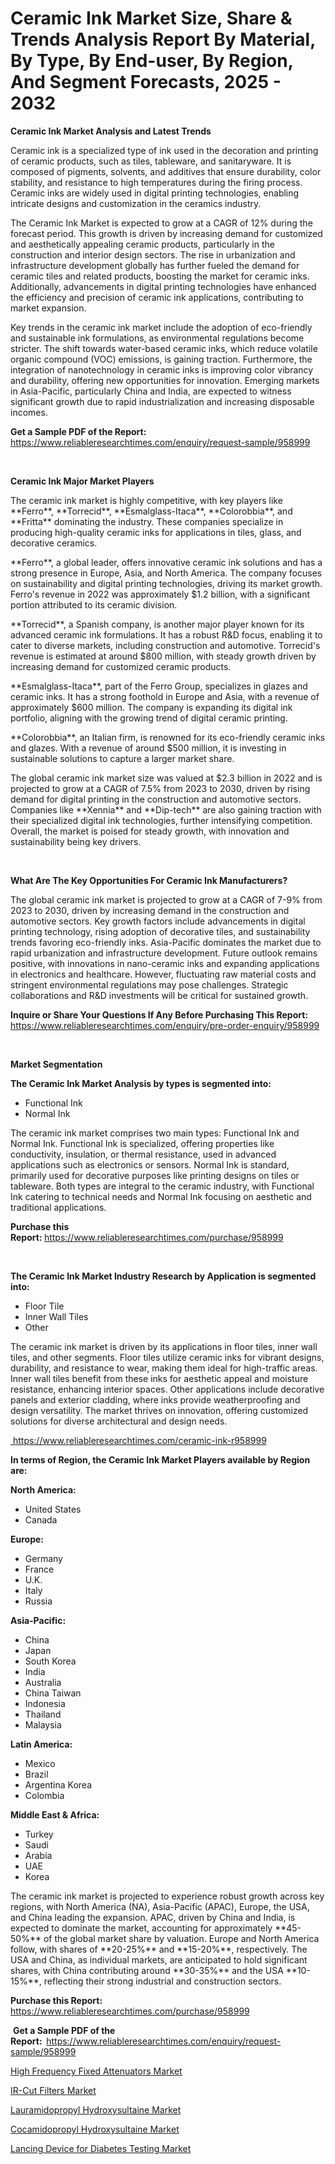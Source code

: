 <p><h1>Ceramic Ink Market Size, Share & Trends Analysis Report By Material, By Type, By End-user, By Region, And Segment Forecasts, 2025 - 2032</h1></p><p><strong>Ceramic Ink Market Analysis and Latest Trends</strong></p>
<p><p>Ceramic ink is a specialized type of ink used in the decoration and printing of ceramic products, such as tiles, tableware, and sanitaryware. It is composed of pigments, solvents, and additives that ensure durability, color stability, and resistance to high temperatures during the firing process. Ceramic inks are widely used in digital printing technologies, enabling intricate designs and customization in the ceramics industry.</p><p>The Ceramic Ink Market is expected to grow at a CAGR of 12% during the forecast period. This growth is driven by increasing demand for customized and aesthetically appealing ceramic products, particularly in the construction and interior design sectors. The rise in urbanization and infrastructure development globally has further fueled the demand for ceramic tiles and related products, boosting the market for ceramic inks. Additionally, advancements in digital printing technologies have enhanced the efficiency and precision of ceramic ink applications, contributing to market expansion.</p><p>Key trends in the ceramic ink market include the adoption of eco-friendly and sustainable ink formulations, as environmental regulations become stricter. The shift towards water-based ceramic inks, which reduce volatile organic compound (VOC) emissions, is gaining traction. Furthermore, the integration of nanotechnology in ceramic inks is improving color vibrancy and durability, offering new opportunities for innovation. Emerging markets in Asia-Pacific, particularly China and India, are expected to witness significant growth due to rapid industrialization and increasing disposable incomes.</p></p>
<p><strong>Get a Sample PDF of the Report:&nbsp;</strong> <a href="https://www.reliableresearchtimes.com/enquiry/request-sample/958999?utm_campaign=2035&utm_medium=2&utm_source=Github&utm_content=ia&utm_term=26012025&utm_id=ceramic-ink">https://www.reliableresearchtimes.com/enquiry/request-sample/958999</a></p>
<p>&nbsp;</p>
<p><strong>Ceramic Ink Major Market Players</strong></p>
<p><p>The ceramic ink market is highly competitive, with key players like **Ferro**, **Torrecid**, **Esmalglass-Itaca**, **Colorobbia**, and **Fritta** dominating the industry. These companies specialize in producing high-quality ceramic inks for applications in tiles, glass, and decorative ceramics. </p><p>**Ferro**, a global leader, offers innovative ceramic ink solutions and has a strong presence in Europe, Asia, and North America. The company focuses on sustainability and digital printing technologies, driving its market growth. Ferro's revenue in 2022 was approximately $1.2 billion, with a significant portion attributed to its ceramic division.</p><p>**Torrecid**, a Spanish company, is another major player known for its advanced ceramic ink formulations. It has a robust R&D focus, enabling it to cater to diverse markets, including construction and automotive. Torrecid's revenue is estimated at around $800 million, with steady growth driven by increasing demand for customized ceramic products.</p><p>**Esmalglass-Itaca**, part of the Ferro Group, specializes in glazes and ceramic inks. It has a strong foothold in Europe and Asia, with a revenue of approximately $600 million. The company is expanding its digital ink portfolio, aligning with the growing trend of digital ceramic printing.</p><p>**Colorobbia**, an Italian firm, is renowned for its eco-friendly ceramic inks and glazes. With a revenue of around $500 million, it is investing in sustainable solutions to capture a larger market share.</p><p>The global ceramic ink market size was valued at $2.3 billion in 2022 and is projected to grow at a CAGR of 7.5% from 2023 to 2030, driven by rising demand for digital printing in the construction and automotive sectors. Companies like **Xennia** and **Dip-tech** are also gaining traction with their specialized digital ink technologies, further intensifying competition. Overall, the market is poised for steady growth, with innovation and sustainability being key drivers.</p></p>
<p>&nbsp;</p>
<p><strong>What Are The Key Opportunities For Ceramic Ink Manufacturers?</strong></p>
<p><p>The global ceramic ink market is projected to grow at a CAGR of 7-9% from 2023 to 2030, driven by increasing demand in the construction and automotive sectors. Key growth factors include advancements in digital printing technology, rising adoption of decorative tiles, and sustainability trends favoring eco-friendly inks. Asia-Pacific dominates the market due to rapid urbanization and infrastructure development. Future outlook remains positive, with innovations in nano-ceramic inks and expanding applications in electronics and healthcare. However, fluctuating raw material costs and stringent environmental regulations may pose challenges. Strategic collaborations and R&D investments will be critical for sustained growth.</p></p>
<p><strong>Inquire or Share Your Questions If Any Before Purchasing This Report:</strong> <a href="https://www.reliableresearchtimes.com/enquiry/pre-order-enquiry/958999?utm_campaign=2035&utm_medium=2&utm_source=Github&utm_content=ia&utm_term=26012025&utm_id=ceramic-ink">https://www.reliableresearchtimes.com/enquiry/pre-order-enquiry/958999</a></p>
<p>&nbsp;</p>
<p><strong>Market Segmentation</strong></p>
<p><strong>The Ceramic Ink Market Analysis by types is segmented into:</strong></p>
<p><ul><li>Functional Ink</li><li>Normal Ink</li></ul></p>
<p><p>The ceramic ink market comprises two main types: Functional Ink and Normal Ink. Functional Ink is specialized, offering properties like conductivity, insulation, or thermal resistance, used in advanced applications such as electronics or sensors. Normal Ink is standard, primarily used for decorative purposes like printing designs on tiles or tableware. Both types are integral to the ceramic industry, with Functional Ink catering to technical needs and Normal Ink focusing on aesthetic and traditional applications.</p></p>
<p><strong>Purchase this Report:&nbsp;</strong><a href="https://www.reliableresearchtimes.com/purchase/958999?utm_campaign=2035&utm_medium=2&utm_source=Github&utm_content=ia&utm_term=26012025&utm_id=ceramic-ink">https://www.reliableresearchtimes.com/purchase/958999</a></p>
<p>&nbsp;</p>
<p><strong>The Ceramic Ink Market Industry Research by Application is segmented into:</strong></p>
<p><ul><li>Floor Tile</li><li>Inner Wall Tiles</li><li>Other</li></ul></p>
<p><p>The ceramic ink market is driven by its applications in floor tiles, inner wall tiles, and other segments. Floor tiles utilize ceramic inks for vibrant designs, durability, and resistance to wear, making them ideal for high-traffic areas. Inner wall tiles benefit from these inks for aesthetic appeal and moisture resistance, enhancing interior spaces. Other applications include decorative panels and exterior cladding, where inks provide weatherproofing and design versatility. The market thrives on innovation, offering customized solutions for diverse architectural and design needs.</p></p>
<p><a href="https://www.reliableresearchtimes.com/ceramic-ink-r958999?utm_campaign=2035&utm_medium=2&utm_source=Github&utm_content=ia&utm_term=26012025&utm_id=ceramic-ink">&nbsp;https://www.reliableresearchtimes.com/ceramic-ink-r958999</a></p>
<p><strong>In terms of Region, the Ceramic Ink Market Players available by Region are:</strong></p>
<p>
    <p> <strong> North America: </strong>
        <ul>
            <li>United States</li>
            <li>Canada</li>
        </ul>
        </p> 
    <p> <strong> Europe: </strong>
        <ul>
            <li>Germany</li>
            <li>France</li>
            <li>U.K.</li>
            <li>Italy</li>
            <li>Russia</li>
        </ul>
        </p> 
    <p> <strong> Asia-Pacific: </strong>
        <ul>
            <li>China</li>
            <li>Japan</li>
            <li>South Korea</li>
            <li>India</li>
            <li>Australia</li>
            <li>China Taiwan</li>
            <li>Indonesia</li>
            <li>Thailand</li>
            <li>Malaysia</li>
        </ul>
        </p> 
    <p> <strong> Latin America: </strong>
        <ul>
            <li>Mexico</li>
            <li>Brazil</li>
            <li>Argentina Korea</li>
            <li>Colombia</li>
        </ul>
        </p> 
    <p> <strong> Middle East & Africa: </strong>
        <ul>
            <li>Turkey</li>
            <li>Saudi</li>
            <li>Arabia</li>
            <li>UAE</li>
            <li>Korea</li>
        </ul>
    </p>
    </p>
<p><p>The ceramic ink market is projected to experience robust growth across key regions, with North America (NA), Asia-Pacific (APAC), Europe, the USA, and China leading the expansion. APAC, driven by China and India, is expected to dominate the market, accounting for approximately **45-50%** of the global market share by valuation. Europe and North America follow, with shares of **20-25%** and **15-20%**, respectively. The USA and China, as individual markets, are anticipated to hold significant shares, with China contributing around **30-35%** and the USA **10-15%**, reflecting their strong industrial and construction sectors.</p></p>
<p><strong>Purchase this Report: </strong><a href="https://www.reliableresearchtimes.com/purchase/958999?utm_campaign=2035&utm_medium=2&utm_source=Github&utm_content=ia&utm_term=26012025&utm_id=ceramic-ink">https://www.reliableresearchtimes.com/purchase/958999</a></p>
<p>&nbsp;<strong>Get a Sample PDF of the Report:&nbsp;&nbsp;</strong><a href="https://www.reliableresearchtimes.com/enquiry/request-sample/958999?utm_campaign=2035&utm_medium=2&utm_source=Github&utm_content=ia&utm_term=26012025&utm_id=ceramic-ink">https://www.reliableresearchtimes.com/enquiry/request-sample/958999</a></p>
<p><strong></strong></p>
<p><p><a href="https://www.linkedin.com/pulse/high-frequency-fixed-attenuators-market-indicators-size-regional-pvgxe?utm_campaign=2035&utm_medium=2&utm_source=Github&utm_content=ia&utm_term=26012025&utm_id=ceramic-ink">High Frequency Fixed Attenuators Market</a></p><p><a href="https://www.linkedin.com/pulse/ir-cut-filters-market-growth-forecast-global-analysis-colxc?utm_campaign=2035&utm_medium=2&utm_source=Github&utm_content=ia&utm_term=26012025&utm_id=ceramic-ink">IR-Cut Filters Market</a></p><p><a href="https://github.com/tszkintruca/Market-Research-Report-List-1/blob/main/lauramidopropyl-hydroxysultaine-market.md?utm_campaign=2035&utm_medium=2&utm_source=Github&utm_content=ia&utm_term=26012025&utm_id=ceramic-ink">Lauramidopropyl Hydroxysultaine Market</a></p><p><a href="https://github.com/aidelndasse/Market-Research-Report-List-1/blob/main/cocamidopropyl-hydroxysultaine-market.md?utm_campaign=2035&utm_medium=2&utm_source=Github&utm_content=ia&utm_term=26012025&utm_id=ceramic-ink">Cocamidopropyl Hydroxysultaine Market</a></p><p><a href="https://www.linkedin.com/pulse/lancing-device-diabetes-testing-market-analysis-driving-business-bdp8e?utm_campaign=2035&utm_medium=2&utm_source=Github&utm_content=ia&utm_term=26012025&utm_id=ceramic-ink">Lancing Device for Diabetes Testing Market</a></p></p>